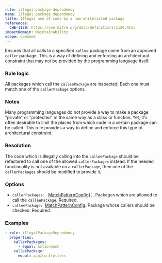 ```yaml
---
rule: illegal-package-dependency
name: Illegal package dependency
title: Illegal use of code by a non-whitelisted package
references:
  CWE-1120: https://cwe.mitre.org/data/definitions/1120.html
impactDomain: Maintainability
scope: command
---
```


Ensures that all calls to a specified `callee` package come from an approved `caller` package. This
is a way of defining and enforcing an architectural constraint that may not be provided by the
programming language itself.

### Rule logic

All packages which call the `calleePackage` are inspected. Each one must match one of the
`callerPackage` options.

### Notes

Many programming languages do not provide a way to make a package "private" or "protected" in the
same way as a class or function. Yet, it's often desirable to limit the places from which code in a
certain package can be called. This rule provides a way to define and enforce this type of
architectural constraint.

### Resolution

The code which is illegally calling into the `calleePackage` should be refactored to call one of the
allowed `callerPackages` instead. If the needed functionality is not available on a `callerPackage`,
then one of the `callerPackages` should be modified to provide it.

### Options

- `callerPackages: ` [MatchPatternConfig](/docs/analysis/match-pattern-config.html)`[]`. Packages
  which are allowed to call the `calleePackage`. Required.
- `calleePackage: `[MatchPatternConfig](/docs/analysis/match-pattern-config.html). Package whose
  callers should be checked. Required.

### Examples

```yaml
- rule: illegalPackageDependency
  properties:
    callerPackages:
      - equal: actionpack
    calleePackage:
      equal: app/controllers
```
